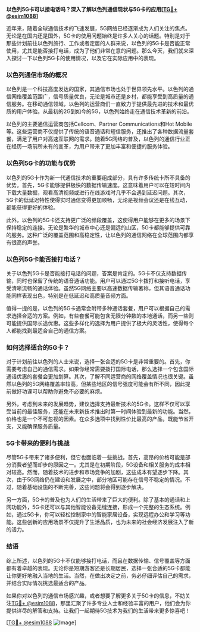 **以色列5G卡可以接电话吗？深入了解以色列通信现状与5G卡的应用[[TG💪+ @esim1088](https://t.me/s/esim1088)]**

近年来，随着全球通信技术的飞速发展，5G网络已经逐渐成为人们关注的焦点。无论是在国内还是国外，5G卡的使用问题始终是许多人关心的话题。特别是对于那些计划前往以色列旅行、工作或者定居的人群来说，以色列的5G卡是否能正常使用，尤其是能否接打电话，成为了他们非常在意的问题。那么今天，我们就来深入探讨一下以色列5G卡的使用情况，以及它在实际应用中的表现。

### 以色列通信市场的概况

以色列是一个科技高度发达的国家，其通信市场也处于世界领先水平。以色列的通信网络覆盖范围广，信号质量优良，无论是城市还是乡村，都能享受到高质量的通信服务。在移动通信领域，以色列的运营商们一直致力于提供最先进的技术和最优质的用户体验。从最初的2G到如今的5G，以色列始终走在通信技术革新的前沿。

以色列的主要通信运营商包括Cellcom、Partner Communications和Hot Mobile等。这些运营商不仅提供了传统的语音通话和短信服务，还推出了各种数据流量套餐，满足了用户对高速互联网的需求。随着5G网络的普及，以色列的通信行业正在经历一场前所未有的变革，为用户带来了更加丰富和便捷的服务体验。

### 以色列5G卡的功能与优势

以色列的5G卡作为新一代通信技术的重要组成部分，具有许多传统卡所不具备的优势。首先，5G卡能够提供极快的数据传输速度。这意味着用户可以在短时间内下载大量数据，观看高清视频或进行在线游戏时几乎不会遇到延迟问题。其次，5G卡的低延迟特性使得实时通信变得更加顺畅，无论是视频会议还是在线互动，都能获得更好的体验。

此外，以色列的5G卡还支持更广泛的频段覆盖，这使得用户能够在更多的场景下保持稳定的连接。无论是繁华的城市中心还是偏远的山区，5G卡都能够提供可靠的服务。这种广泛的覆盖范围和高稳定性，让以色列的通信网络在全球范围内都享有很高的声誉。

### 以色列5G卡能否接打电话？

关于以色列5G卡是否能接打电话的问题，答案是肯定的。5G卡不仅支持数据传输，同时也保留了传统的语音通话功能。用户可以通过5G卡拨打和接听电话，享受清晰流畅的通话体验。虽然5G网络主要以高速数据传输著称，但其语音通话功能同样表现出色，特别是在低延迟和高质量音频方面。

值得一提的是，以色列的5G卡通常会附带多种通话套餐，用户可以根据自己的需求选择合适的方案。例如，有些套餐可能包含无限分钟数的本地通话，而另一些则可能提供国际长途优惠。这些多样化的选择为用户提供了极大的灵活性，使得每个人都能找到最适合自己的通信方案。

### 如何选择适合的5G卡？

对于计划前往以色列的人士来说，选择一张合适的5G卡是非常重要的。首先，你需要考虑自己的通信需求。如果你经常需要拨打国际电话，那么选择一个包含国际通话优惠的套餐会更加划算。其次，了解不同运营商的网络覆盖情况也很关键。虽然以色列的5G网络覆盖率较高，但某些地区的信号强度可能会有所不同，因此提前做好功课可以帮助你避免不必要的麻烦。

另外，考虑到未来的发展趋势，建议选择支持最新技术的5G卡。这样不仅可以享受当前的最佳服务，还能在未来新技术推出时第一时间体验到最新的功能。当然，价格也是一个不可忽视的因素。在众多选项中找到性价比最高的产品，既能节省开支，又能确保服务质量。

### 5G卡带来的便利与挑战

尽管5G卡带来了诸多便利，但它也面临着一些挑战。首先，高昂的价格可能是部分消费者望而却步的原因之一。尤其是在初期阶段，5G设备和相关服务的成本相对较高。然而，随着技术的进步和市场竞争的加剧，这些成本有望逐步下降。其次，由于5G网络仍在建设和发展之中，部分地区可能存在信号不稳定的情况。不过，随着基础设施的不断完善，这些问题将会得到逐步解决。

另一方面，5G卡的普及也为人们的生活带来了巨大的便利。除了基本的通话和上网功能外，5G卡还可以与其他智能设备无缝连接，形成一个完整的生态系统。例如，通过5G卡，你可以轻松控制家中的智能家居设备，实现远程办公和学习等功能。这些创新的应用场景不仅提升了生活品质，也为未来的社会经济发展注入了新的活力。

### 结语

综上所述，以色列的5G卡不仅能够接打电话，而且在数据传输、信号覆盖等方面都有着卓越的表现。无论你是短期游客还是长期居民，选择一张合适的5G卡都能让你更好地融入当地的生活。当然，在做出决定之前，务必仔细评估自己的需求，并结合实际情况挑选最适合的产品。

如果你对以色列的通信市场感兴趣，或者想要了解更多关于5G卡的信息，不妨关注[TG💪+ @esim1088](https://t.me/s/esim1088)，那里汇聚了许多专业人士和经验丰富的用户，他们会为你提供详尽的解答和支持。让我们一起期待5G技术为我们的生活带来更多惊喜吧！

[[TG💪+ @esim1088](https://t.me/s/esim1088) ![Image](https://i.postimg.cc/4NQfJmqS/Snipaste-2025-05-13-00-14-12.png)]